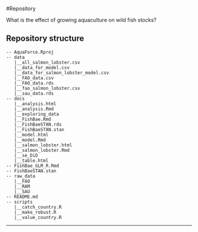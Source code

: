 #Repository

What is the effect of growing aquaculture on wild fish stocks?

## Repository structure 

```
-- AquaForce.Rproj
-- data
   |__all_salmon_lobster.csv
   |__data_for_model.csv
   |__data_for_salmon_lobster_model.csv
   |__FAO_data.csv
   |__FAO_data.rds
   |__fao_salmon_lobster.csv
   |__sau_data.rds
-- docs
   |__analysis.html
   |__analysis.Rmd
   |__exploring_data
   |__FishBae.Rmd
   |__FishBaeSTAN.rds
   |__FishBaeSTAN.stan
   |__model.html
   |__model.Rmd
   |__salmon_lobster.html
   |__salmon_lobster.Rmd
   |__se_DiD
   |__table.html
-- FishBae_GLM_R.Rmd
-- FishBaeSTAN.stan
-- raw_data
   |__FAO
   |__RAM
   |__SAU
-- README.md
-- scripts
   |__catch_country.R
   |__make_robust.R
   |__value_country.R
```
--------- 




